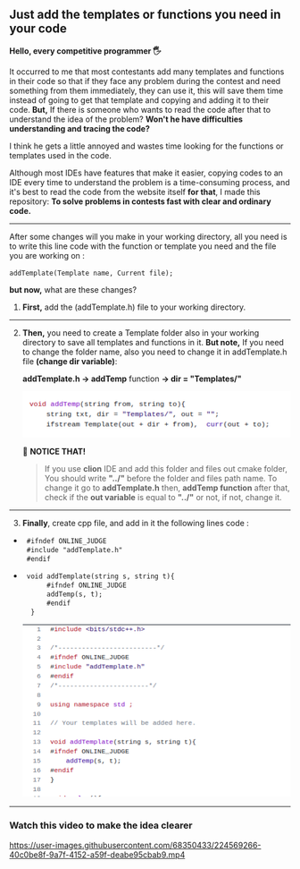 ## Just add the templates or functions you need in your code

**Hello, every competitive programmer 🖐**

It occurred to me that most contestants add many templates and functions in their code so that if they face any problem during the contest and need something from them immediately, they can use it, this will save them time instead of going to get that template and copying and adding it to their code. **But,** If there is someone who wants to read the code after that to understand the idea of the problem? **Won't he have difficulties understanding and tracing the code?**

I think he gets a little annoyed and wastes time looking for the functions or templates used in the code.

Although most IDEs have features that make it easier, copying codes to an IDE every time to understand the problem is a time-consuming process, and it's best to read the code from the website itself **for that**, I made this repository: **To solve problems in contests fast with clear and ordinary code.**

----

After some changes will you make in your working  directory, all you need is to write this line code with the function or template you need and the file you are working on : 

    addTemplate(Template name, Current file);

**but now,** what are these changes?

1. **First,** add the (addTemplate.h) file to your working directory. 

---

2. **Then,** you need to create a Template folder also in your working directory to save all templates and functions in it.
**But note,** If you need to change the folder name, also you need to change it in addTemplate.h file **(change dir variable)**:

    **addTemplate.h &rarr; addTemp** function **&rarr; dir = "Templates/"**
    
    <img src="images/changeDir.png"  width="550"/>  
    
    🔴 **NOTICE THAT!**
    > If you use **clion** IDE and add this folder and files out cmake folder, You should write **"../"** before the folder and files path name.
    To change it go to
        **addTemplate.h** then, **addTemp function** after that, check if the **out variable** is equal to **"../"** or not, if not, change it.

----

3. **Finally**, create cpp file, and add in it the following lines code : 
 -
        #ifndef ONLINE_JUDGE
        #include "addTemplate.h"
        #endif

- 
       void addTemplate(string s, string t){ 
            #ifndef ONLINE_JUDGE
            addTemp(s, t);
            #endif
        }

    <img src="images/code.png"  width="600"/>  
    
----

### Watch this video to make the idea clearer 
https://user-images.githubusercontent.com/68350433/224569266-40c0be8f-9a7f-4152-a59f-deabe95cbab9.mp4



